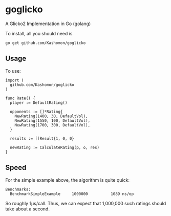 goglicko
========

A Glicko2 Implementation in Go (golang)

To install, all you should need is

    go get github.com/Kashomon/goglicko

Usage
-----

To use:

    import (
      github.com/Kashomon/goglicko
    )

    func Rate() {
      player := DefaultRating()

      opponents := []*Rating{
        NewRating(1400, 30, DefaultVol),
        NewRating(1550, 100, DefaultVol),
        NewRating(1700, 300, DefaultVol),
      }

      results := []Result{1, 0, 0}

      newRating := CalculateRating(p, o, res)
    }

Speed
-----

For the simple example above, the algorithm is quite quick:

    Benchmarks:
      BenchmarkSimpleExample	 1000000	      1089 ns/op

So roughly 1μs/call. Thus, we can expect that 1,000,000 such ratings should take
about a second.
